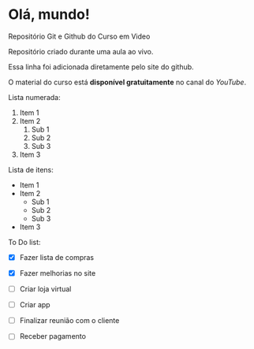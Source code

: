 # Olá, mundo!
 Repositório  Git e Github do Curso em Video

 Repositório criado durante uma aula ao vivo.
 
 Essa linha foi adicionada diretamente pelo site do github.
 
 O material do curso está **disponível gratuitamente** no canal do *YouTube*. 

Lista numerada:
1. Item 1
2. Item 2
   1. Sub 1
   2. Sub 2
   3. Sub 3
3. Item 3

Lista de itens:
* Item 1
* Item 2
   * Sub 1
   * Sub 2
   * Sub 3
* Item 3

To Do list:
- [x] Fazer lista de compras
- [x] Fazer melhorias no site
- [ ] Criar loja virtual
- [ ] Criar app
- [ ] Finalizar reunião com o cliente
- [ ] Receber pagamento

